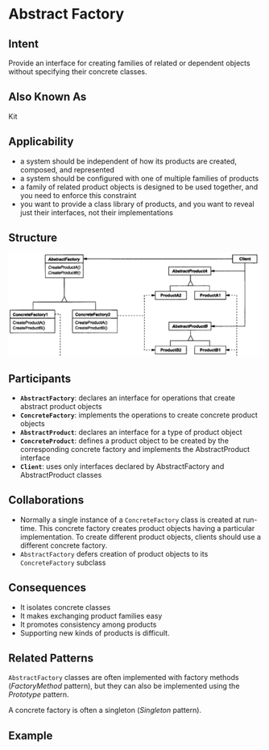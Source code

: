 # Abstract Factory

## Intent

Provide an interface for creating families of related or dependent objects without specifying their concrete classes.

## Also Known As

Kit

## Applicability

* a system should be independent of how its products are created, composed, and represented
* a system should be configured with one of multiple families of products
* a family of related product objects is designed to be used together, and you need to enforce this constraint
* you want to provide a class library of products, and you want to reveal just their interfaces, not their implementations

## Structure

![Image of the structure for the Abstract Factory Patter](../image/abstract_factory.png "Structure for the Abstract Factory Patter")

## Participants

* **`AbstractFactory`**: declares an interface for operations that create abstract product objects
* **`ConcreteFactory`**: implements the operations to create concrete product objects
* **`AbstractProduct`**: declares an interface for a type of product object
* **`ConcreteProduct`**: defines a product object to be created by the corresponding concrete factory and implements the AbstractProduct interface
* **`Client`**: uses only interfaces declared by AbstractFactory and AbstractProduct classes

## Collaborations

* Normally a single instance of a `ConcreteFactory` class is created at run-time. This concrete factory creates product objects having a particular implementation. To create different product objects, clients should use a different concrete factory.
* `AbstractFactory` defers creation of product objects to its `ConcreteFactory` subclass

## Consequences

* It isolates concrete classes
* It makes exchanging product families easy
* It promotes consistency among products
* Supporting new kinds of products is difficult.

## Related Patterns

`AbstractFactory` classes are often implemented with factory methods (*FactoryMethod* pattern), but they can also be implemented using the *Prototype* pattern.

A concrete factory is often a singleton (*Singleton* pattern).

## Example
